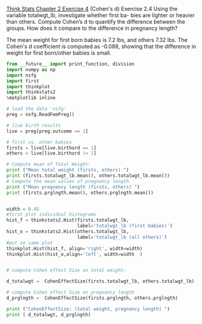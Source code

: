 [Think Stats Chapter 2 Exercise 4](http://greenteapress.com/thinkstats2/html/thinkstats2003.html#toc24) (Cohen's d)
Exercise 2.4 Using the variable totalwgt_lb, investigate whether first ba- bies are lighter or heavier than others. Compute Cohen’s d to quantify the difference between the groups. How does it compare to the difference in pregnancy length?

The mean weight for first born babies is 7.2 lbs, and others 7.32 lbs. The Cohen's d coefficient is computed as -0.088, showing that the difference in weight for first born/other babies is small. 


```python
from __future__ import print_function, division
import numpy as np
import nsfg
import first
import thinkplot
import thinkstats2
%matplotlib inline

# load the data 'nsfg'
preg = nsfg.ReadFemPreg()

# live birth results
live = preg[preg.outcome == 1]

# first vs. other babies
firsts = live[live.birthord == 1]
others = live[live.birthord != 1]

# Compute mean of Total Weight: 
print ("Mean total weight (firsts, others) ")
print (firsts.totalwgt_lb.mean(), others.totalwgt_lb.mean())
# Compute the mean values of pregnancy length
print ("Mean pregnancy length (firsts, others) ")
print (firsts.prglngth.mean(), others.prglngth.mean()) 


width = 0.45
#first plot individual histograms
hist_f = thinkstats2.Hist(firsts.totalwgt_lb,
                          label='totalwgt_lb (first babies)')
hist_o = thinkstats2.Hist(others.totalwgt_lb,
                          label='totalwgt_lb (all others)')
#put on same plot
thinkplot.Hist(hist_f, align='right', width=width)
thinkplot.Hist(hist_o,align='left', width=width  )


# compute Cohen effect Size on total weight:

d_totalwgt =  CohenEffectSize(firsts.totalwgt_lb, others.totalwgt_lb)

# compute Cohen effect Size on pregnancy length
d_prglngth =  CohenEffectSize(firsts.prglngth, others.prglngth)

print ("CohenEffectSize: (total weight, pregnancy length) ")
print ( d_totalwgt, d_prglngth)
```
